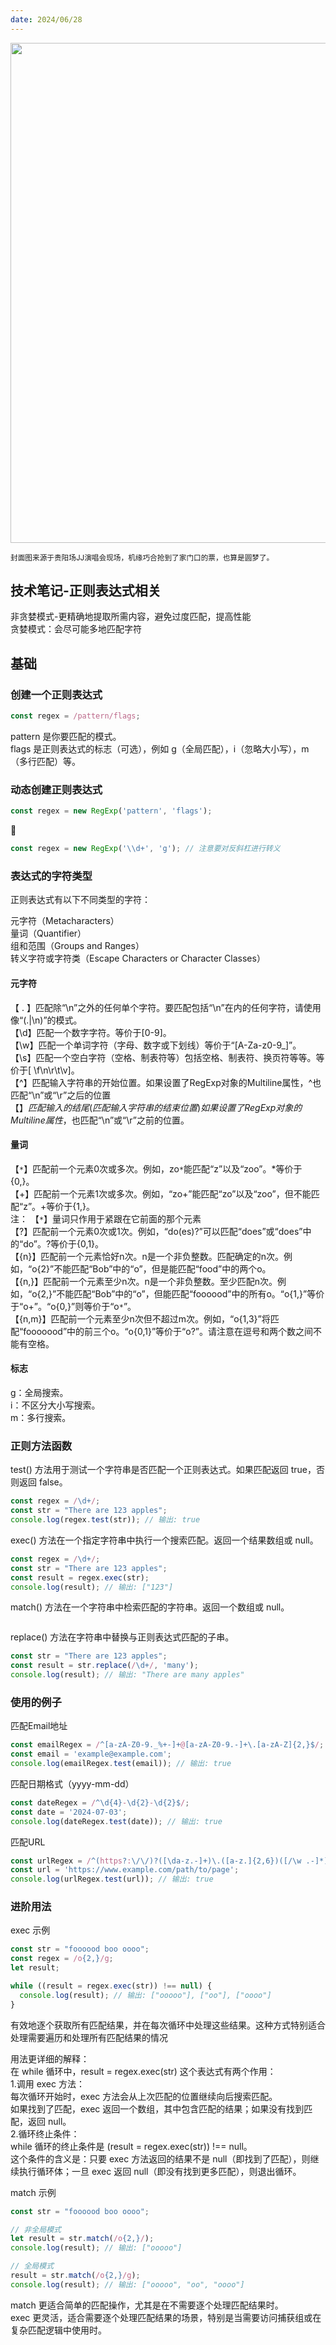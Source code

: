 ```yaml
---
date: 2024/06/28
---
```


<img src="https://i.ibb.co/jgQfs26/87acbfcabe152f88d10ed5bf7aba639b.jpg" width="800" />

<small>封面图来源于贵阳场JJ演唱会现场，机缘巧合抢到了家门口的票，也算是圆梦了。</small>

## 技术笔记-正则表达式相关

非贪婪模式-更精确地提取所需内容，避免过度匹配，提高性能  
贪婪模式：会尽可能多地匹配字符

## 基础
### 创建一个正则表达式
```javascript
const regex = /pattern/flags;
```
pattern 是你要匹配的模式。  
flags 是正则表达式的标志（可选），例如 g（全局匹配），i（忽略大小写），m（多行匹配）等。

### 动态创建正则表达式
```javascript
const regex = new RegExp('pattern', 'flags');
```
🌰
```javascript
const regex = new RegExp('\\d+', 'g'); // 注意要对反斜杠进行转义
```

### 表达式的字符类型
正则表达式有以下不同类型的字符：

元字符（Metacharacters）  
量词（Quantifier）  
组和范围（Groups and Ranges）  
转义字符或字符类（Escape Characters or Character Classes）  

#### 元字符
【 . 】匹配除“\n”之外的任何单个字符。要匹配包括“\n”在内的任何字符，请使用像“(.|\n)”的模式。  
【\d】匹配一个数字字符。等价于[0-9]。  
【\w】匹配一个单词字符（字母、数字或下划线）等价于“[A-Za-z0-9_]”。  
【\s】匹配一个空白字符（空格、制表符等）包括空格、制表符、换页符等等。等价于[ \f\n\r\t\v]。  
【^】匹配输入字符串的开始位置。如果设置了RegExp对象的Multiline属性，^也匹配“\n”或“\r”之后的位置  
【$】匹配输入的结尾(匹配输入字符串的结束位置) 如果设置了RegExp对象的Multiline属性，$也匹配“\n”或“\r”之前的位置。  

#### 量词
【`*`】匹配前一个元素0次或多次。例如，zo`*`能匹配“z”以及“zoo”。*等价于{0,}。  
【+】匹配前一个元素1次或多次。例如，“zo+”能匹配“zo”以及“zoo”，但不能匹配“z”。+等价于{1,}。  
   注： 【`*`】量词只作用于紧跟在它前面的那个元素  
【?】匹配前一个元素0次或1次。例如，“do(es)?”可以匹配“does”或“does”中的“do”。?等价于{0,1}。  
【{n}】匹配前一个元素恰好n次。n是一个非负整数。匹配确定的n次。例如，“o{2}”不能匹配“Bob”中的“o”，但是能匹配“food”中的两个o。  
【{n,}】匹配前一个元素至少n次。n是一个非负整数。至少匹配n次。例如，“o{2,}”不能匹配“Bob”中的“o”，但能匹配“foooood”中的所有o。“o{1,}”等价于“o+”。“o{0,}”则等价于“o`*`”。  
【{n,m}】匹配前一个元素至少n次但不超过m次。例如，“o{1,3}”将匹配“fooooood”中的前三个o。“o{0,1}”等价于“o?”。请注意在逗号和两个数之间不能有空格。  

#### 标志
g：全局搜索。  
i：不区分大小写搜索。  
m：多行搜索。  

### 正则方法函数
test() 方法用于测试一个字符串是否匹配一个正则表达式。如果匹配返回 true，否则返回 false。
```javascript
const regex = /\d+/;
const str = "There are 123 apples";
console.log(regex.test(str)); // 输出: true
```

exec() 方法在一个指定字符串中执行一个搜索匹配。返回一个结果数组或 null。
```javascript
const regex = /\d+/;
const str = "There are 123 apples";
const result = regex.exec(str);
console.log(result); // 输出: ["123"]
```

match() 方法在一个字符串中检索匹配的字符串。返回一个数组或 null。
```javascript
```

replace() 方法在字符串中替换与正则表达式匹配的子串。
```javascript
const str = "There are 123 apples";
const result = str.replace(/\d+/, 'many');
console.log(result); // 输出: "There are many apples"
```

### 使用的例子
匹配Email地址
```javascript
const emailRegex = /^[a-zA-Z0-9._%+-]+@[a-zA-Z0-9.-]+\.[a-zA-Z]{2,}$/;
const email = 'example@example.com';
console.log(emailRegex.test(email)); // 输出: true
```

匹配日期格式（yyyy-mm-dd）
```javascript
const dateRegex = /^\d{4}-\d{2}-\d{2}$/;
const date = '2024-07-03';
console.log(dateRegex.test(date)); // 输出: true
```

匹配URL
```javascript
const urlRegex = /^(https?:\/\/)?([\da-z.-]+)\.([a-z.]{2,6})([/\w .-]*)*\/?$/;
const url = 'https://www.example.com/path/to/page';
console.log(urlRegex.test(url)); // 输出: true
```

### 进阶用法
exec 示例
```javascript
const str = "foooood boo oooo";
const regex = /o{2,}/g;
let result;

while ((result = regex.exec(str)) !== null) {
  console.log(result); // 输出: ["ooooo"], ["oo"], ["oooo"]
}
```
有效地逐个获取所有匹配结果，并在每次循环中处理这些结果。这种方式特别适合处理需要遍历和处理所有匹配结果的情况

用法更详细的解释：  
在 while 循环中，result = regex.exec(str) 这个表达式有两个作用：  
1.调用 exec 方法：  
每次循环开始时，exec 方法会从上次匹配的位置继续向后搜索匹配。  
如果找到了匹配，exec 返回一个数组，其中包含匹配的结果；如果没有找到匹配，返回 null。  
2.循环终止条件：  
while 循环的终止条件是 (result = regex.exec(str)) !== null。  
这个条件的含义是：只要 exec 方法返回的结果不是 null（即找到了匹配），则继续执行循环体；一旦 exec 返回 null（即没有找到更多匹配），则退出循环。  

match 示例
```javascript
const str = "foooood boo oooo";

// 非全局模式
let result = str.match(/o{2,}/);
console.log(result); // 输出: ["ooooo"]

// 全局模式
result = str.match(/o{2,}/g);
console.log(result); // 输出: ["ooooo", "oo", "oooo"]
```
match 更适合简单的匹配操作，尤其是在不需要逐个处理匹配结果时。  
exec 更灵活，适合需要逐个处理匹配结果的场景，特别是当需要访问捕获组或在复杂匹配逻辑中使用时。
